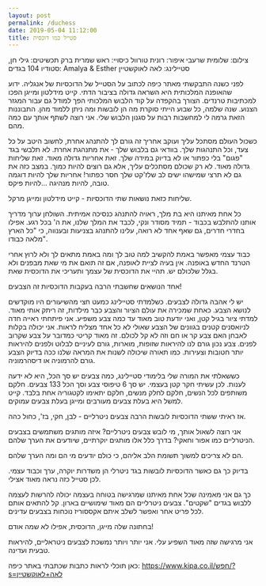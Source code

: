 ```yaml
---
layout: post
permalink: /duchess
date: 2019-05-04 11:12:00
title: סטייל כמו דוכסית
---
```


צילום: שלומית שרעבי
איפור: רונית טורוול
כיסויי: ראש שמרית ברק
תכשיטים: גילי חן, סטודיו 104
בגדים: Amalya & Esther
סטיילינג: לאה לאוקשטיין

לפני כשנה התבקשתי מאתר כיפה לכתוב על הסטייל של הדוכסיות של אנגליה.
ידוע שהאופנה המלכותית היא השראה גדולה בציבור הדתי.
קייט מידלטון ומייגן הפכו למכתיבות טרנדים.
הצורך בהקפדה על קוד הלבוש המלכותי הפך למודל גם עבור המגזר הצנוע.
שנה שלמה, כל שבוע הייתי סוקרת מה הן לובשות ומה ניתן ללמוד מהן.
התבוננות הזאת גרמה לי למחשבות רבות על סגנון הלבוש שלי.
אני רוצה לשתף אותך עם כמה מהם.

כשכול העולם מסתכל עליך ועוקב אחריך זה גורם לך להתנהג אחרת, לחשוב היטב על כל צעד, וכל התנהגות שלך.
בוודאי גם בלבוש שלך - את מתנהגת אחרת. לא תלבשי בגד "פגום" בלי כפתור או לא בדיוק במידה שלך.
זאת אחריות גדולה מאוד.
זאת שליחות גדולה מאוד.
לא רק שכולם מסתכלים עליך, אלא גם רוצים להיות כמוך. במצב כזה את גם לא תרצי שמישהו ישים לב שלז'קט שלך חסר כפתור! אחריות שלך להיות דוגמה טובה, להיות מנהיגה ...להיות פיקס.

שליחות כזאת נושאות שתי הדוכסיות - קייט מידלטון ומייגן מרקל.

כל אחת מאיתנו היא בת מלך, ראויה להתנהג כנסיכה אמיתית.
השולחן ערוך מדריך אותנו להתלבש בכבוד - תמיד מסודר ונקי, לכבד את המלך שלנו, את ה' בכל רגע.
אפילו בחדרי חדרים, גם שאף אחד לא רואה, עלינו להתנהג בצניעות ובענווה, כי "כל הארץ מלאה כבודו".

כבוד עצמי מאפשר באמת להקשיב למה טוב לך ומה באמת מתאים לך ולא לרוץ אחרי הטרנד החדש באופנה.
אין בעיה לציית לאופנה, אם זה תואם את מי שאת מבפנים ולא בגלל שלכולם יש.
תהיי את הדוכסית של עצמך ותעריכי את הדוכסית שאת.

אחד הנושאים שחשבתי הרבה  בעקבות הדוכסיות זה הצבעים!

יש לי אהבה גדולה לצבעים.
כשלמדתי סטיילינג כמעט חצי מהשיעורים היו מוקדשים לנושא הצבע.
כאחת שמכירה את עולם הציור והצבע כבר מילדות, זה ריתק אותי מאוד. למדתי ציור בגיל קטן, ואני יודעת טוב מאוד עד כמה צבע משפיע. אני פיתחתי ראייה חדה לניואסנים קטנים בגוונים של הצבע שאולי לא כל אחד מצליח לראות. אני יכולה בקלות לאבחן האם צבע קר או חם וזה לא קל לכולם.
זה מאוד קריטי כמדובר על צבע שקרוב לפנים. צבע נכון גורם לנו להיראות שזופות, מוארות, גורם לעיניים לבלוט ולפנים להיראות יותר חטובות וצעירות. כמו תאורה שיכולה לשנות את המראה שלנו ככה בדיוק הצבע גורם להרמוניה או דיסהרמוניה.

כששאלתי את המורה שלי בלימודי סטיילינג, כמה צבעים יש סך הכל, היא לא ידעה לענות. לכן עשיתי חקר קטן בעצמי.
יש סך 6 טיפוסי צבע וסך הכל 133 צבעים. חלקם משותפים לכל הנשים, חלקם לחלק מנשים, חלקם יתאימו לקטגוריה אחת בלבד. קייט למשל היא בעלת צבעים מעורבים ומייגן בעלת צבעים עמוקים.

אז ראיתי ששתי הדוכסיות לובשות הרבה צבעים ניטרליים - לבן, חקי, בז', כחול כהה.

אני רוצה לשאול אותך, מי לובש צבעים ניטרליים? איזה מותגים משתמשים בצבעים הניטרליים כמו אפור וחאקי? בדרך כלל אלו מותגים יוקרתיים, שיודעים את הערך שלהם.

הם לא צריכים למשוך תשומת הלב אליהם, כי כולם יודעים מי הם ומה הערך שלהם.

בדיוק כך גם כאשר הדוכסיות לובשות בגד ניטרלי הן משדרות יוקרה, ערך וכבוד עצמי.
לכן סטייל כזה נראה מאוד אצילי.

כך גם אני מאמינה שכל אחת מאיתנו שמרגישה בטוחה בעצמה יכולה להרשות לעצמה ללבוש בגדים "שקטים".
צבעים ניטרליים הם מאוד שימושיים בארון. קל להתאים אותם לכל פריט אחר ואפשר לשלב איתם אקססוריז נוכחות בצבעים עדינים.

בחתונה שלה מייגן, הדוכסית, אפילו לא שמה אודם!

אני מרגישה שזה מאוד השפיע עלי. אני יותר ויותר נמשכת לצבעים ניטראליים, להיראות טבעית ועדינה.

כאן תוכלי לראות כתבות שכתבתי באתר כיפה:
<https://www.kipa.co.il/חפש/?s=לאה+לאוקשטיין>


